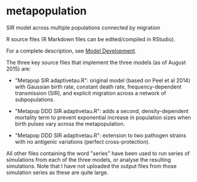 # metapopulation
SIR model across multiple populations connected by migration

R source files (R Markdown files can be edited/compiled in RStudio).

For a complete description, see [Model Development](Model%20Development.html).

The three key source files that implement the three models (as of August 2015) are:

- "Metapop SIR adaptivetau.R": original model (based on Peel et al 2014) with Gaussian birth rate, constant death rate, frequency-dependent transmission (SIR), and explicit migration across a network of subpopulations.

- "Metapop DDD SIR adaptivetau.R": adds a second, density-dependent mortality term to prevent exponential increase in population sizes when birth pulses vary across the metapopulation.

- "Metapop DDD SIR adaptivetau.R": extension to two pathogen strains with no antigenic variations (perfect cross-protection).

All other files containing the word "series" have been used to run series of simulations from each of the three models, or analyse the resulting simulations. Note that I have not uploaded the output files from those simulation series as these are quite large.
